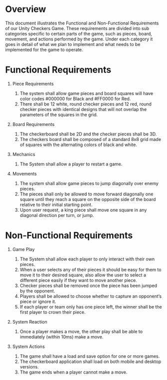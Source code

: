 # Overview

This document illustrates the Functional and Non-Functional Requirements of our Unity Checkers Game. These requirements are divided into sub categories specific to certain parts of the game, such as pieces, board, movement, and actions performed by the game. Under each category it goes in detail of what we plan to implement and what needs to be implemented for the game to operate.

# Functional Requirements

1. Piece Requirements
	1. The system shall allow game pieces and board squares will have color codes #000000 for Black and #FF0000 for Red.
	2. There shall be 12 white, round checker pieces and 12 red, round checker pieces with identical designs that will not overlap the parameters of the squares in the grid.

2. Board Requirements
	1. The checkerboard shall be 2D and the checker pieces shall be 3D.
	2. The checkers board shall be composed of a standard 8x8 grid made of squares with the alternating colors of black and white.

3. Mechanics
	1. The System shall allow a player to restart a game.

4. Movements
	1. The system shall allow game pieces to jump diagonally over enemy pieces.
	2. The pieces shall only be allowed to move forward diagonally one square until they reach a square on the opposite side of the board relative to their initial starting point.
	3. Upon user request, a king piece shall move one square in any diagonal direction per turn, or jump.


# Non-Functional Requirements
1. Game Play
	1. The System shall allow each player to only interact with their own pieces.
	2. When a user selects any of their pieces it should be easy for them to move it to their desired square, also allow the user to select a different piece easily if they want to move another piece.
	3. Checker pieces shall be removed once the piece has been jumped by the opponent.
	4. Players shall be allowed to choose whether to capture an opponent’s piece or ignore it.
	5. If each player or team only has one piece left, the winner shall be the first player to crown their piece.

2. System Reaction
	1. Once a player makes a move, the other play shall be able to immediately (within 10ms) make a move.

3. System Actions
	1. The game shall have a load and save option for one or more games.
	2. The checkerboard application shall load on both mobile and desktop versions.
	3. The game ends when a player cannot make a move.

